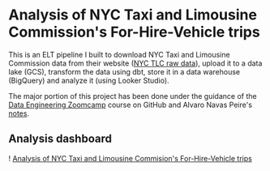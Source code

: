 # Analysis of NYC Taxi and Limousine Commission's For-Hire-Vehicle trips

This is an ELT pipeline I built to download NYC Taxi and Limousine Commission data from their website ([NYC TLC raw data](https://www.nyc.gov/site/tlc/about/tlc-trip-record-data.page)), upload it to a data lake (GCS), transform the data using dbt, store it in a data warehouse (BigQuery) and analyze it (using Looker Studio).

The major portion of this project has been done under the guidance of the [Data Engineering Zoomcamp](https://github.com/DataTalksClub/data-engineering-zoomcamp) course on GitHub and Alvaro Navas Peire's [notes](https://github.com/ziritrion/dataeng-zoomcamp).

## Analysis dashboard

! [Analysis of NYC Taxi and Limousine Commision's For-Hire-Vehicle trips](NYTaxi_FHV_analysis.png)
